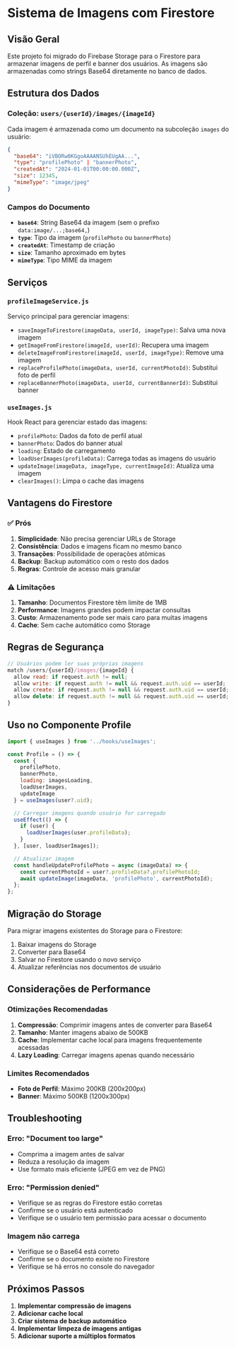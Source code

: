 # Sistema de Imagens com Firestore

## Visão Geral

Este projeto foi migrado do Firebase Storage para o Firestore para armazenar imagens de perfil e banner dos usuários. As imagens são armazenadas como strings Base64 diretamente no banco de dados.

## Estrutura dos Dados

### Coleção: `users/{userId}/images/{imageId}`

Cada imagem é armazenada como um documento na subcoleção `images` do usuário:

```json
{
  "base64": "iVBORw0KGgoAAAANSUhEUgAA...",
  "type": "profilePhoto" | "bannerPhoto",
  "createdAt": "2024-01-01T00:00:00.000Z",
  "size": 12345,
  "mimeType": "image/jpeg"
}
```

### Campos do Documento

- **`base64`**: String Base64 da imagem (sem o prefixo `data:image/...;base64,`)
- **`type`**: Tipo da imagem (`profilePhoto` ou `bannerPhoto`)
- **`createdAt`**: Timestamp de criação
- **`size`**: Tamanho aproximado em bytes
- **`mimeType`**: Tipo MIME da imagem

## Serviços

### `profileImageService.js`

Serviço principal para gerenciar imagens:

- `saveImageToFirestore(imageData, userId, imageType)`: Salva uma nova imagem
- `getImageFromFirestore(imageId, userId)`: Recupera uma imagem
- `deleteImageFromFirestore(imageId, userId, imageType)`: Remove uma imagem
- `replaceProfilePhoto(imageData, userId, currentPhotoId)`: Substitui foto de perfil
- `replaceBannerPhoto(imageData, userId, currentBannerId)`: Substitui banner

### `useImages.js`

Hook React para gerenciar estado das imagens:

- `profilePhoto`: Dados da foto de perfil atual
- `bannerPhoto`: Dados do banner atual
- `loading`: Estado de carregamento
- `loadUserImages(profileData)`: Carrega todas as imagens do usuário
- `updateImage(imageData, imageType, currentImageId)`: Atualiza uma imagem
- `clearImages()`: Limpa o cache das imagens

## Vantagens do Firestore

### ✅ Prós

1. **Simplicidade**: Não precisa gerenciar URLs de Storage
2. **Consistência**: Dados e imagens ficam no mesmo banco
3. **Transações**: Possibilidade de operações atômicas
4. **Backup**: Backup automático com o resto dos dados
5. **Regras**: Controle de acesso mais granular

### ⚠️ Limitações

1. **Tamanho**: Documentos Firestore têm limite de 1MB
2. **Performance**: Imagens grandes podem impactar consultas
3. **Custo**: Armazenamento pode ser mais caro para muitas imagens
4. **Cache**: Sem cache automático como Storage

## Regras de Segurança

```javascript
// Usuários podem ler suas próprias imagens
match /users/{userId}/images/{imageId} {
  allow read: if request.auth != null;
  allow write: if request.auth != null && request.auth.uid == userId;
  allow create: if request.auth != null && request.auth.uid == userId;
  allow delete: if request.auth != null && request.auth.uid == userId;
}
```

## Uso no Componente Profile

```jsx
import { useImages } from '../hooks/useImages';

const Profile = () => {
  const { 
    profilePhoto, 
    bannerPhoto, 
    loading: imagesLoading,
    loadUserImages, 
    updateImage 
  } = useImages(user?.uid);

  // Carregar imagens quando usuário for carregado
  useEffect(() => {
    if (user) {
      loadUserImages(user.profileData);
    }
  }, [user, loadUserImages]);

  // Atualizar imagem
  const handleUpdateProfilePhoto = async (imageData) => {
    const currentPhotoId = user?.profileData?.profilePhotoId;
    await updateImage(imageData, 'profilePhoto', currentPhotoId);
  };
};
```

## Migração do Storage

Para migrar imagens existentes do Storage para o Firestore:

1. Baixar imagens do Storage
2. Converter para Base64
3. Salvar no Firestore usando o novo serviço
4. Atualizar referências nos documentos de usuário

## Considerações de Performance

### Otimizações Recomendadas

1. **Compressão**: Comprimir imagens antes de converter para Base64
2. **Tamanho**: Manter imagens abaixo de 500KB
3. **Cache**: Implementar cache local para imagens frequentemente acessadas
4. **Lazy Loading**: Carregar imagens apenas quando necessário

### Limites Recomendados

- **Foto de Perfil**: Máximo 200KB (200x200px)
- **Banner**: Máximo 500KB (1200x300px)

## Troubleshooting

### Erro: "Document too large"
- Comprima a imagem antes de salvar
- Reduza a resolução da imagem
- Use formato mais eficiente (JPEG em vez de PNG)

### Erro: "Permission denied"
- Verifique se as regras do Firestore estão corretas
- Confirme se o usuário está autenticado
- Verifique se o usuário tem permissão para acessar o documento

### Imagem não carrega
- Verifique se o Base64 está correto
- Confirme se o documento existe no Firestore
- Verifique se há erros no console do navegador

## Próximos Passos

1. **Implementar compressão de imagens**
2. **Adicionar cache local**
3. **Criar sistema de backup automático**
4. **Implementar limpeza de imagens antigas**
5. **Adicionar suporte a múltiplos formatos**
